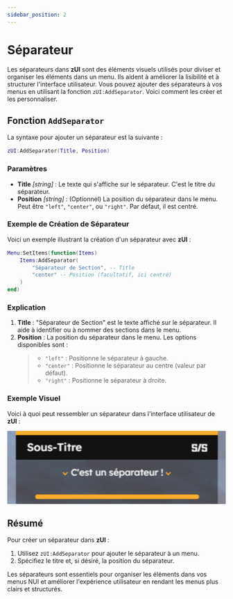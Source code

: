 ```yaml
---
sidebar_position: 2
---
```


# Séparateur

Les séparateurs dans **zUI** sont des éléments visuels utilisés pour diviser et organiser les éléments dans un menu. Ils aident à améliorer la lisibilité et à structurer l'interface utilisateur. Vous pouvez ajouter des séparateurs à vos menus en utilisant la fonction `zUI:AddSeparator`. Voici comment les créer et les personnaliser.

## Fonction `AddSeparator`

La syntaxe pour ajouter un séparateur est la suivante :

```lua
zUI:AddSeparator(Title, Position)
```

### Paramètres

- **Title** _[string]_ : Le texte qui s'affiche sur le séparateur. C'est le titre du séparateur.
- **Position** _[string]_ : (Optionnel) La position du séparateur dans le menu. Peut être `"left"`, `"center"`, ou `"right"`. Par défaut, il est centré.

### Exemple de Création de Séparateur

Voici un exemple illustrant la création d'un séparateur avec **zUI** :

```lua
Menu:SetItems(function(Items)
    Items:AddSeparator(
        "Séparateur de Section", -- Title
        "center" -- Position (facultatif, ici centré)
    )
end)
```

### Explication

1. **Title** : "Séparateur de Section" est le texte affiché sur le séparateur. Il aide à identifier ou à nommer des sections dans le menu.
2. **Position** : La position du séparateur dans le menu. Les options disponibles sont :
   > - `"left"` : Positionne le séparateur à gauche.
   > - `"center"` : Positionne le séparateur au centre (valeur par défaut).
   > - `"right"` : Positionne le séparateur à droite.

### Exemple Visuel

Voici à quoi peut ressembler un séparateur dans l'interface utilisateur de **zUI** :

![](./img/separator.png)

## Résumé

Pour créer un séparateur dans **zUI** :

1. Utilisez `zUI:AddSeparator` pour ajouter le séparateur à un menu.
2. Spécifiez le titre et, si désiré, la position du séparateur.

Les séparateurs sont essentiels pour organiser les éléments dans vos menus NUI et améliorer l'expérience utilisateur en rendant les menus plus clairs et structurés.
